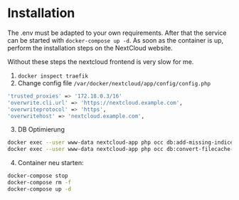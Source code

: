 # Installation
The .env must be adapted to your own requirements.
After that the service can be started with `docker-compose up -d`.
As soon as the container is up, perform the installation steps on the NextCloud website.

Without these steps the nextcloud frontend is very slow for me.
1. `docker inspect traefik`
2. Change config file `/var/docker/nextcloud/app/config/config.php`
```bash
'trusted_proxies' => '172.18.0.3/16'
'overwrite.cli.url' => 'https://nextcloud.example.com',
'overwriteprotocol' => 'https',
'overwritehost' => 'nextcloud.example.com',
```
3. DB Optimierung 
```bash
docker exec --user www-data nextcloud-app php occ db:add-missing-indices
docker exec --user www-data nextcloud-app php occ db:convert-filecache-bigint
```
4. Container neu starten:
```bash
docker-compose stop
docker-compose rm -f
docker-compose up -d
```
